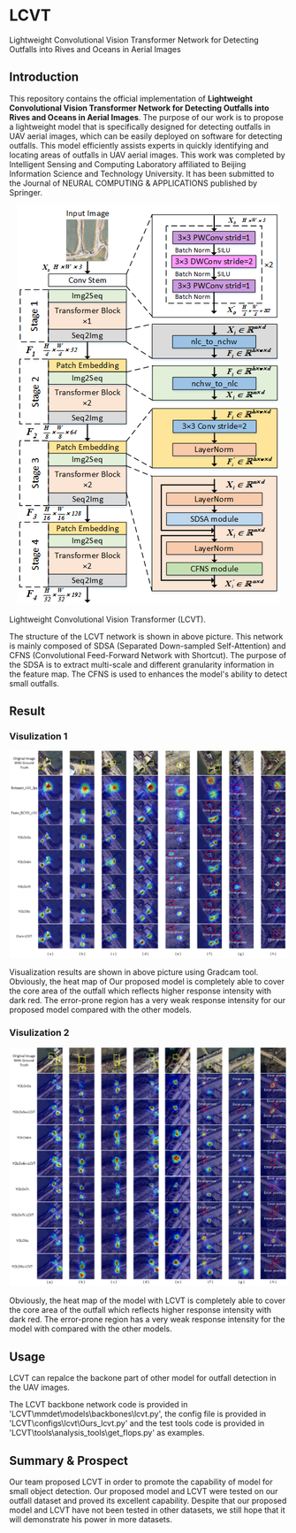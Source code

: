 # LCVT
Lightweight Convolutional Vision Transformer Network for Detecting Outfalls into Rives and Oceans in Aerial Images


## Introduction


This repository contains the official implementation of **Lightweight Convolutional Vision Transformer Network for Detecting Outfalls into Rives and Oceans in Aerial Images**. The purpose of our work is to propose a lightweight model that is specifically designed for detecting outfalls in UAV aerial images, which can be easily deployed on software for detecting outfalls. This model efficiently assists experts in quickly identifying and locating areas of outfalls in UAV aerial images. This work was completed by Intelligent Sensing and Computing Laboratory affiliated to Beijing Information Science and Technology University. It has been submitted to the Journal of NEURAL COMPUTING & APPLICATIONS published by Springer.

<p align="center">
    <img src="https://github.com/ISCLab-Bistu/LCVT/blob/main/image/Backbone.png" />
</p>



<p align = "center">

Lightweight Convolutional Vision Transformer (LCVT). 

</p>



The structure of the LCVT network is shown in above picture. This network is mainly composed of SDSA (Separated Down-sampled Self-Attention) and CFNS (Convolutional Feed-Forward Network with Shortcut). The purpose of the SDSA is to extract multi-scale and different granularity information in the feature map. The CFNS is used to  enhances the model's ability to detect small outfalls. 







## Result

### Visulization 1


<p align="center">
    <img src="https://github.com/ISCLab-Bistu/LCVT/blob/main/image/vis1.jpg" />
</p>

<p align = "center">

Visualization results are shown in above picture using Gradcam tool. Obviously, the heat map of Our proposed model is completely able to cover the core area of the outfall which reflects higher response intensity with dark red. The error-prone region has a very weak response intensity for our proposed model compared with the other models.

</p>


### Visulization 2


<p align="center">
    <img src="https://github.com/ISCLab-Bistu/LCVT/blob/main/image/vis2.jpg" />
</p>

<p align = "center">

Obviously, the heat map of the model with LCVT is completely able to cover the core area of the outfall which reflects higher response intensity with dark red. The error-prone region has a very weak response intensity for the model with compared with the other models.

</p>


## Usage


LCVT can repalce the backone part of other model for outfall detection in the UAV images.



The LCVT backbone network code is provided in 'LCVT\mmdet\models\backbones\lcvt.py', the config file is provided in 'LCVT\configs\lcvt\Ours_lcvt.py' and the test tools code is provided in 'LCVT\tools\analysis_tools\get_flops.py' as examples.



## Summary & Prospect



Our team proposed LCVT in order to promote the capability of model for small object detection. Our proposed model and LCVT were tested on our outfall dataset and proved its excellent capability. Despite that our proposed model and LCVT have not been tested in other datasets, we still hope that it will demonstrate his power in more datasets.
